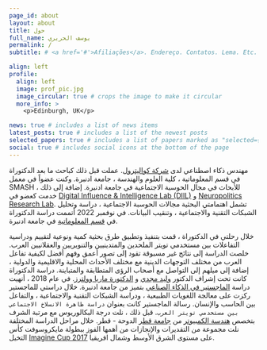 ```yaml
---
page_id: about
layout: about
title: حول
full_name: يوسف الحريري
permalink: /
subtitle: # <a href='#'>Afiliações</a>. Endereço. Contatos. Lema. Etc.

align: left
profile:
  align: left
  image: prof_pic.jpg
  image_circular: true # crops the image to make it circular
  more_info: >
    <p>Edinburgh, UK</p>

news: true # includes a list of news items
latest_posts: true # includes a list of the newest posts
selected_papers: true # includes a list of papers marked as "selected={true}"
social: true # includes social icons at the bottom of the page
---
```


مهندس ذكاء اصطناعي لدى [شركة كواليترول](https://www.qualitrolcorp.com/).
عملت قبل ذلك كباحث ما بعد الدكتوراة في قسم المعلوماتية ، كلية العلوم والهندسة ، جامعة ادنبرة.
وكنت عضواً في معمل SMASH للأبحاث في مجال الحوسبة الاجتماعية في جامعة ادنبرة.
إضافة إلى ذلك ، خدمت كعضو في [Digital Influence & Intelligence Lab (DIIL)](https://diilglobal.org/) و [Neuropolitics Research Lab](https://neuropolitics.sps.ed.ac.uk/).
تشمل اهتمامتي البحثية مجالات الحوسبة الاجتماعية ، دراسة وتحليل الشبكات التقنية والاجتماعية ، وتنقيب البيانات.
في نوفمبر 2022 أتممت دراسة الدكتوراة في [قسم المعلوماتية](https://informatics.ed.ac.uk) في جامعة ادنبرة.

خلال رحلتي في الدكتوراة ، قمت بتنفيذ وتطبيق طرق بحثية كمية ونوعية لتقييم ودراسية التفاعلات بين مستخدمي تويتر الملحدين والمتدينيين والتنويريين والعقلانيين العرب.
خلصت الدراسة إلى نتائج غير مسبوقة تقود إلى تصور أعمق وفهم أفضل لكيفية تفاعل العرب من مختلف التوجهات الدينية مع مختلف الأحداث المحلية والاقليمية والدولية ، إضافة إلى ميلهم إلى التواصل مع أصحاب الرؤى المتطابقة والمتباينة.
دراسة الدكتوراة كانت تحت إشراف الدكتور [وليد مجدي](https://homepages.inf.ed.ac.uk/wmagdy/) و [الدكتورة ماريا وولترز](https://mariawolters.net/).
في عام 2018 ، أنهيت دراسة [الماجستير في الذكاء الصناعي](https://www.ed.ac.uk/studying/postgraduate/degrees?id=107&r=site/view) بتميز من جامعة ادنبرة. خلال دراستي للماجستير ركزت على معالجة اللغويات الطبيعية ، ودراسة الشبكات التقنية والاجتماعية ، والتفاعل بين الحاسب والإنسان.
رسالة الماجستير كانت بعنوان `دراسة ظاهرة الانسلاخ الاجتماعي بين مستخدمي تويتر العرب`.
قبل ذلك ، نلت درجة البكالوريوس مع مرتبة الشرف بتخصص [هندسة الكمبيوتر](https://qu.edu.qa/sites/en_US/engineering/academics/computer/ce) من [جامعة قطر](https://qu.edu.qa) الدوحة - قطر. خلال مراحل الدراسة المختلفة نلت مجموعة من التقديرات والإنجازات من أهمها الفوز ببطولة مايكروسوفت كأس التخيل [Imagine Cup 2017](https://www.gistnetwork.org/microsoft-regional-competition-winners-advance-global-finals-seattle) على مستوى الشرق الأوسط وشمال افريقيا.
